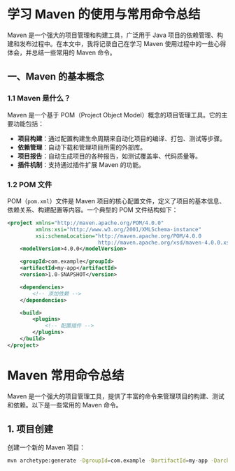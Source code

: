 # 学习 Maven 的使用与常用命令总结

Maven 是一个强大的项目管理和构建工具，广泛用于 Java 项目的依赖管理、构建和发布过程中。在本文中，我将记录自己在学习 Maven 使用过程中的一些心得体会，并总结一些常用的 Maven 命令。

## 一、Maven 的基本概念

### 1.1 Maven 是什么？

Maven 是一个基于 POM（Project Object Model）概念的项目管理工具。它的主要功能包括：

- **项目构建**：通过配置构建生命周期来自动化项目的编译、打包、测试等步骤。
- **依赖管理**：自动下载和管理项目所需的外部库。
- **项目报告**：自动生成项目的各种报告，如测试覆盖率、代码质量等。
- **插件机制**：支持通过插件扩展 Maven 的功能。

### 1.2 POM 文件

POM（`pom.xml`）文件是 Maven 项目的核心配置文件，定义了项目的基本信息、依赖关系、构建配置等内容。一个典型的 POM 文件结构如下：

```xml
<project xmlns="http://maven.apache.org/POM/4.0.0" 
         xmlns:xsi="http://www.w3.org/2001/XMLSchema-instance" 
         xsi:schemaLocation="http://maven.apache.org/POM/4.0.0 
                             http://maven.apache.org/xsd/maven-4.0.0.xsd">
    <modelVersion>4.0.0</modelVersion>

    <groupId>com.example</groupId>
    <artifactId>my-app</artifactId>
    <version>1.0-SNAPSHOT</version>

    <dependencies>
        <!-- 添加依赖 -->
    </dependencies>

    <build>
        <plugins>
            <!-- 配置插件 -->
        </plugins>
    </build>
</project>
```

# Maven 常用命令总结

Maven 是一个强大的项目管理工具，提供了丰富的命令来管理项目的构建、测试和依赖。以下是一些常用的 Maven 命令。

## 1. 项目创建

创建一个新的 Maven 项目：

```sh
mvn archetype:generate -DgroupId=com.example -DartifactId=my-app -DarchetypeArtifactId=maven-archetype-quickstart -DinteractiveMode=false
